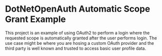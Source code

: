 DotNetOpenAuth Automatic Scope Grant Example
==============

This project is an example of using OAuth2 to perform a login where the requested scope is automatically granted after the user performs login.  The use case might be where you are hosing a custom OAuth provider and the third party is well known and trusted to access basic user profile data.
